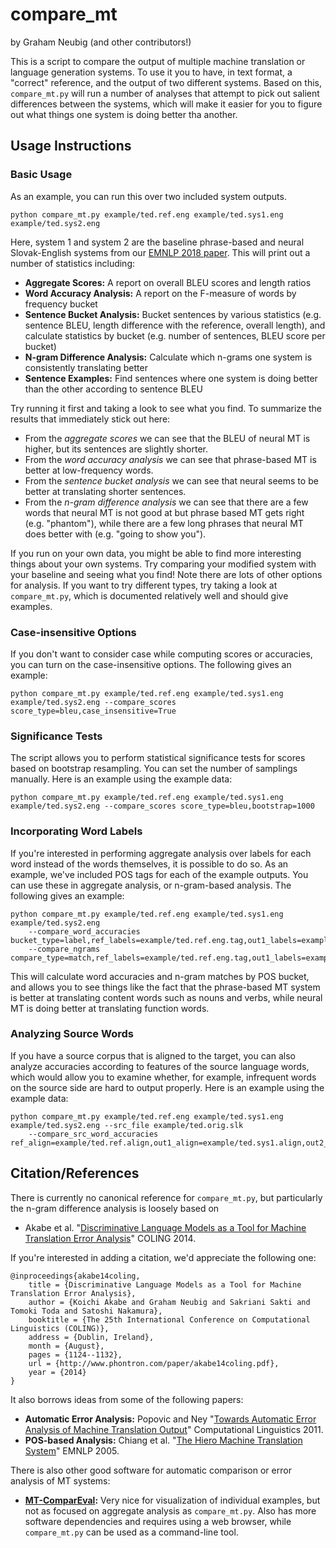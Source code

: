 # compare_mt
by Graham Neubig (and other contributors!)

This is a script to compare the output of multiple machine translation or language generation systems.
To use it you to have, in text format, a "correct" reference, and the output of two different systems.
Based on this, `compare_mt.py` will run a number of analyses that attempt to pick out salient differences between
the systems, which will make it easier for you to figure out what things one system is doing better tha another.

## Usage Instructions

### Basic Usage

As an example, you can run this over two included system outputs.

    python compare_mt.py example/ted.ref.eng example/ted.sys1.eng example/ted.sys2.eng

Here, system 1 and system 2 are the baseline phrase-based and neural Slovak-English systems from our
[EMNLP 2018 paper](http://aclweb.org/anthology/D18-1103). This will print out a number of statistics including:

* **Aggregate Scores:** A report on overall BLEU scores and length ratios
* **Word Accuracy Analysis:** A report on the F-measure of words by frequency bucket
* **Sentence Bucket Analysis:** Bucket sentences by various statistics (e.g. sentence BLEU, length difference with the
  reference, overall length), and calculate statistics by bucket (e.g. number of sentences, BLEU score per bucket)
* **N-gram Difference Analysis:** Calculate which n-grams one system is consistently translating better
* **Sentence Examples:** Find sentences where one system is doing better than the other according to sentence BLEU

Try running it first and taking a look to see what you find. To summarize the results that immediately stick out here:

* From the *aggregate scores* we can see that the BLEU of neural MT is higher, but its sentences are slightly shorter.
* From the *word accuracy analysis* we can see that phrase-based MT is better at low-frequency words.
* From the *sentence bucket analysis* we can see that neural seems to be better at translating shorter sentences.
* From the *n-gram difference analysis* we can see that there are a few words that neural MT is not good at
  but phrase based MT gets right (e.g. "phantom"), while there are a few long phrases that neural MT does better with
  (e.g. "going to show you").

If you run on your own data, you might be able to find more interesting things about your own systems. Try comparing
your modified system with your baseline and seeing what you find! Note there are lots of other options for analysis.
If you want to try different types, try taking a look at `compare_mt.py`, which is documented relatively well and should
give examples.

### Case-insensitive Options

If you don't want to consider case while computing scores or accuracies, you can turn on the case-insensitive options. The following gives an example:

    python compare_mt.py example/ted.ref.eng example/ted.sys1.eng example/ted.sys2.eng --compare_scores score_type=bleu,case_insensitive=True

### Significance Tests

The script allows you to perform statistical significance tests for scores based on bootstrap resampling. You can set
the number of samplings manually. Here is an example using the example data:

    python compare_mt.py example/ted.ref.eng example/ted.sys1.eng example/ted.sys2.eng --compare_scores score_type=bleu,bootstrap=1000

### Incorporating Word Labels

If you're interested in performing aggregate analysis over labels for each word instead of the words themselves, it
is possible to do so. As an example, we've included POS tags for each of the example outputs. You can use these in
aggregate analysis, or n-gram-based analysis. The following gives an example:

    python compare_mt.py example/ted.ref.eng example/ted.sys1.eng example/ted.sys2.eng
        --compare_word_accuracies bucket_type=label,ref_labels=example/ted.ref.eng.tag,out1_labels=example/ted.sys1.eng.tag,out2_labels=example/ted.sys2.eng.tag,label_set=CC+DT+IN+JJ+NN+NNP+NNS+PRP+RB+TO+VB+VBP+VBZ
        --compare_ngrams compare_type=match,ref_labels=example/ted.ref.eng.tag,out1_labels=example/ted.sys1.eng.tag,out2_labels=example/ted.sys2.eng.tag
 
This will calculate word accuracies and n-gram matches by POS bucket, and allows you to see things like the fact
that the phrase-based MT system is better at translating content words such as nouns and verbs, while neural MT
is doing better at translating function words.

### Analyzing Source Words

If you have a source corpus that is aligned to the target, you can also analyze accuracies according to features of the
source language words, which would allow you to examine whether, for example, infrequent words on the source side are
hard to output properly. Here is an example using the example data:
 
    python compare_mt.py example/ted.ref.eng example/ted.sys1.eng example/ted.sys2.eng --src_file example/ted.orig.slk
        --compare_src_word_accuracies ref_align=example/ted.ref.align,out1_align=example/ted.sys1.align,out2_align=example/ted.sys2.align 
 

## Citation/References

There is currently no canonical reference for `compare_mt.py`, but particularly the n-gram difference analysis 
is loosely based on

* Akabe et al. "[Discriminative Language Models as a Tool for Machine Translation Error Analysis](http://www.phontron.com/paper/akabe14coling.pdf)" COLING 2014.

If you're interested in adding a citation, we'd appreciate the following one:


    @inproceedings{akabe14coling,
        title = {Discriminative Language Models as a Tool for Machine Translation Error Analysis},
        author = {Koichi Akabe and Graham Neubig and Sakriani Sakti and Tomoki Toda and Satoshi Nakamura},
        booktitle = {The 25th International Conference on Computational Linguistics (COLING)},
        address = {Dublin, Ireland},
        month = {August},
        pages = {1124--1132},
        url = {http://www.phontron.com/paper/akabe14coling.pdf},
        year = {2014}
    }

It also borrows ideas from some of the following papers:

* **Automatic Error Analysis:**
  Popovic and Ney "[Towards Automatic Error Analysis of Machine Translation Output](https://www.mitpressjournals.org/doi/pdf/10.1162/COLI_a_00072)" Computational Linguistics 2011.
* **POS-based Analysis:**
  Chiang et al. "[The Hiero Machine Translation System](http://aclweb.org/anthology/H05-1098)" EMNLP 2005.

There is also other good software for automatic comparison or error analysis of MT systems:

* **[MT-ComparEval](https://github.com/choko/MT-ComparEval):** Very nice for visualization of individual examples, but
  not as focused on aggregate analysis as `compare_mt.py`. Also has more software dependencies and requires using a web
  browser, while `compare_mt.py` can be used as a command-line tool.
